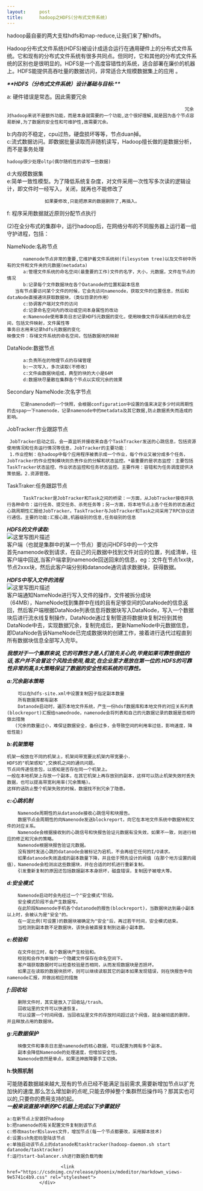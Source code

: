 ```yaml
---
layout:     post
title:      hadoop之HDFS(分布式文件系统)
---
```

<div id="article_content" class="article_content clearfix csdn-tracking-statistics" data-pid="blog" data-mod="popu_307" data-dsm="post">
								            <div id="content_views" class="markdown_views prism-atom-one-dark">
							<!-- flowchart 箭头图标 勿删 -->
							<svg xmlns="http://www.w3.org/2000/svg" style="display: none;"><path stroke-linecap="round" d="M5,0 0,2.5 5,5z" id="raphael-marker-block" style="-webkit-tap-highlight-color: rgba(0, 0, 0, 0);"></path></svg>
							<p>hadoop最自豪的两大支柱hdfs和map-reduce,让我们来了解hdfs。</p>

<p>Hadoop分布式文件系统(HDFS)被设计成适合运行在通用硬件上的分布式文件系统。它和现有的分布式文件系统有很多共同点。但同时，它和其他的分布式文件系统的区别也是很明显的。HDFS是一个高度容错性的系统，适合部署在廉价的机器上。HDFS能提供高吞吐量的数据访问，非常适合大规模数据集上的应用    。</p>

<p><strong><em><strong>**HDFS（分布式文件系统）设计基础与目标:**</strong></em></strong></p>

<p>a: 硬件错误是常态。因此需要冗余</p>

<pre><code>                                                                  冗余对hadoop来说不是额外功能，而是本身就需要的一个功能,这个很好理解,就是因为各个节点容易断掉,为了数据的安全性和可维护性,故需要冗余。
</code></pre>

<p>b:内存的不稳定，cpu过热，硬盘损坏等等，节点duan掉。 <br>
 c:流式数据访问。即数据批量读取而非随机读写，Hadoop擅长做的是数据分析，而不是事务处理</p>

<pre><code>hadoop很少处理oltp(偶尔随机性的读写一些数据)
</code></pre>

<p>d:大规模数据集 <br>
 e:简单一致性模型。为了降低系统复杂度，对文件采用一次性写多次读的逻辑设计，即文件时一经写入，关闭，就再也不能修改了</p>

<pre><code>              如果要修改,只能把原来的数据删除了,再插入。
</code></pre>

<p>f: 程序采用数据就近原则分配节点执行</p>

<p>(2)在全分布式的集群中，运行hadoop后，在网络分布的不同服务器上运行着一组守护进程，包括：</p>

<p>NameNode:名称节点</p>

<pre><code>      namenode节点非常的重要,它维护着文件系统树(filesystem tree)以及文件树中所有的文件和文件夹的元数据(metadata)
      a:管理文件系统的命名空间(最重要的工作)文件的名字，大小，元数据，文件在节点的情况
      b:记录每个文件数据块在各个Datanode的位置和副本信息
   当有节点要访问某个文件的时候，它会先访问namenode，获取文件的位置信息，然后和dataNode直接通讯获取数据块，（类似目录的作用）
      c:协调客户端对文件的访问
      d:记录命名空间内的改动或空间本身属性的改动
      e:Namenode使用事务日志记录HDFS元数据的变化，使用映像文件存储系统的命名空间，包括文件映射，文件属性等
事务日志用来记录hdfs元数据的变化
映像文件：存储文件系统的命名空间，包括数据块的映射
</code></pre>

<p>DataNode:数据节点</p>

<pre><code>      a:负责所在的物理节点的存储管理
      b:一次写入，多次读取(不修改)
      c:文件由数据块组成，典型的块的大小是64M
      d:数据块尽量散在集群各个节点以实现冗余的效果
</code></pre>

<p>Secondary NameNode:次名字节点</p>

<pre><code>     它是namenode的一个快照，会根据configuration中设置的值来决定多少时间周期性的去spap一下namenode，记录namenode中的metadata及其它数据,防止数据丢失而造成的影响。
</code></pre>

<p>JobTracker:作业跟踪节点</p>

<pre><code> JobTracker启动之后，会一直监听并接收来自各个TaskTracker发送的心跳信息，包括资源使用情况和任务运行情况等信息，JobTracker的主要功能：
 1.作业控制：在hadoop中每个应用程序被表示成一个作业，每个作业又被分成多个任务，JobTracker的作业控制模块则负责作业的分解和状态监控。*最重要的是状态监控：主要包括TaskTracker状态监控、作业状态监控和任务状态监控。主要作用：容错和为任务调度提供决策依据。2.资源管理。
</code></pre>

<p>TaskTraker:任务跟踪节点</p>

<pre><code>      TaskTracker是JobTracker和Task之间的桥梁：一方面，从JobTracker接收并执行各种命令：运行任务、提交任务、杀死任务等；另一方面，将本地节点上各个任务的状态通过心跳周期性汇报给JobTracker。TaskTracker与JobTracker和Task之间采用了RPC协议进行通信。主要的功能:汇报心跳,机器级别的信息,任务级别的信息
</code></pre>

<p><strong><em>HDFS的文件读取:</em></strong> <br>
<img src="https://img-blog.csdn.net/20150809150229470" alt="这里写图片描述" title=""> <br>
客户端（也就是集群中的某一个节点）要访问HDFS中的一个文件 <br>
        首先namenode收到请求，在自己的元数据中找到文件对应的位置，列成清单，往客户端中回送,当客户端拿到namenode回送回来的信息，eg：文件在节点1xx块，节点2xxx块，然后此客户端分别和datanode通讯请求数据块，获得数据。</p>

<p><strong><em>HDFS中写入文件的流程</em></strong> <br>
<img src="https://img-blog.csdn.net/20150809151954594" alt="这里写图片描述" title=""> <br>
客户端通知NameNode进行写入文件的操作，文件被拆分成块 <br>
（64MB），NameNode找到集群中在线的且有足够空间的DataNode的信息返回，然后客户端根据DataNode列表信息将数据块写入DataNode，写入一个数据块后进行流水线复制操作，DataNode通过复制管道将数据块复制2份到其他DataNode中去，实现数据冗余，复制完成后，更新NameNode中元数据信息，即DataNode告诉NameNode已完成数据块的创建工作，接着进行迭代过程直到所有数据块信息全部写入完毕。</p>

<p><strong><em>我想对于一个集群来说,它的可靠性才是人们首先关心的,毕竟如果可靠性很低的话,客户并不会冒这个风险去使用,稳定,在企业里才是放在第一位的.HDFS的可靠性非常的高,8大策略保证了数据的安全性和系统的可靠性。</em></strong></p>

<p><strong><em>a:冗余副本策略</em></strong></p>

<pre><code>    可以在hdfs-site.xml中设置复制因子指定副本数量
    所有数据库都有副本
    Datanode启动时，遍历本地文件系统，产生一份hdsf数据库和本地文件的对应关系列表(blockreport)汇报给namednode，namenode会将列表和自己的元数据记录的数据是否相符做出措施
   (冗余的数量过小，难保证数据安全，备份过多，会导致空间的利用率过低，影响速度，降低性能)
</code></pre>

<p><strong><em>b:机架策略</em></strong></p>

<pre><code>机架一般放在不同的机架上，机架间带宽要比机架内带宽要小.
HDFS的"机架感知",交换机之间的通讯问题。
节点间传递信息包，以感知是否存在同一个机架上。
一般在本地机架上存放一个副本，在其它机架上再存放别的副本，这样可以防止机架失效时丢失数据，也可以提高带宽利用率(冗余策略)。
这样的话防止整个机架失败的时候，数据找不到冗余了隐患。
</code></pre>

<p><strong><em>c:心跳机制</em></strong></p>

<pre><code>    Namenode周期性的从datanode接收心跳信号和块报告。
    数据节点会周期性的向Namenode发送blockreport，向它在本地文件系统中数据块和文件的对应关系。
    Namenode会根据接收到的心跳信号和快报告验证元数据有没失效，如果不一致，则进行相应的修正和冗余的策略。
    Namenode根据块报告验证元数据。
    没有按时发送心跳的datanode会被标记为宕机，不会再给它任何的I/O请求。
    如果datanode失效造成的副本数量下降，并且低于预先设计的阀值（在那个地方设置的阈值），Namenode会检测出这些数据块，并在合适的时机进行重新复制。
    引发重新复制的原因还包括数据副本本身损坏，磁盘错误，复制因子被增大等。
</code></pre>

<p><strong><em>d:安全模式</em></strong></p>

<pre><code>    Namenode启动时会先经过一个"安全模式"阶段。
    安全模式阶段不会产生数据写。
    在此阶段Namenode手机各个datanode的报告(blockreport)，当数据块达到最小副本以上时，会被认为是"安全"的。
    在一定比例(可设置)的数据块被确定为"安全"后，再过若干时间，安全模式结束。
    当检测到副本数不足数据块，该快会被直接复制到达最小副本数。
</code></pre>

<p><strong><em>e:校验和</em></strong></p>

<pre><code>    在文件创立时，每个数据块产生校验和。
    校验和会作为单独的一个隐藏文件保存在命名空间下。
    客户端获取数据时可以检查校验是否相同，从而发现数据块是否损坏。
    如果正在读取的数据块损坏，则可以继续读取其它的副本如果发现错误，则在快报告中向namenode汇报，并做出相应的措施
</code></pre>

<p><strong><em>f:回收站</em></strong></p>

<pre><code>    删除文件时，其实是放入了回收站/trash。
    回收站里的文件可以快速恢复。
    可以设置一个时间阀值，当回收站里文件的存放时间超过这个阀值，就会被彻底的删除，并且释放占用的数据块。
</code></pre>

<p><strong><em>g:元数据保护</em></strong></p>

<pre><code>    映像文件和事务日志是namenode的核心数据，可以配置为拥有多个副本。
    副本会降低Namenode的处理速度，但增加安全性。
    Namenode依然是单点，如果法神故障要手工切换。
</code></pre>

<p><strong>h:快照机制</strong></p>

<p>可能随着数据越来越大,现有的节点已经不能满足当前需求,需要新增加节点以扩充加快的速度,那么怎么增加新的点呢,只能去停掉整个集群然后操作吗？那其实也可以的,只要你的费用支持的起。 <br>
<strong><em>一般来说直接冲新的PC机器上完成以下步骤就好</em></strong></p>

<pre><code>a:在新节点上安装好hadoop
b:把namenode的有关配置文件复制到该节点
c:修改master和slaves文件，增加节点(每一个节点都要改，采用脚本技术)
d:设置ssh免密码登陆该节点
e:单独启动该节点上的datanode和tasktracker(hadoop-daemon.sh start datanode/tasktracker)
f:运行start-balancer.sh进行数据负载均衡
</code></pre>            </div>
						<link href="https://csdnimg.cn/release/phoenix/mdeditor/markdown_views-9e5741c4b9.css" rel="stylesheet">
                </div>